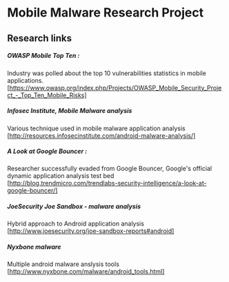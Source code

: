 # Mobile Malware Research Project

## Research links

##### OWASP Mobile Top Ten  :
Industry was polled about the top 10 vulnerabilities statistics in mobile applications.
[https://www.owasp.org/index.php/Projects/OWASP_Mobile_Security_Project_-_Top_Ten_Mobile_Risks]

##### Infosec Institute, Mobile Malware analysis
Various technique used in mobile malware application analysis
[http://resources.infosecinstitute.com/android-malware-analysis/]

##### A Look at Google Bouncer : 
Researcher successfully evaded from Google Bouncer, Google's official dynamic application analysis test bed
[http://blog.trendmicro.com/trendlabs-security-intelligence/a-look-at-google-bouncer/]

##### JoeSecurity Joe Sandbox - malware analysis
Hybrid approach to Android application analysis
[http://www.joesecurity.org/joe-sandbox-reports#android]

##### Nyxbone malware
Multiple android malware anslysis tools
[http://www.nyxbone.com/malware/android_tools.html]
